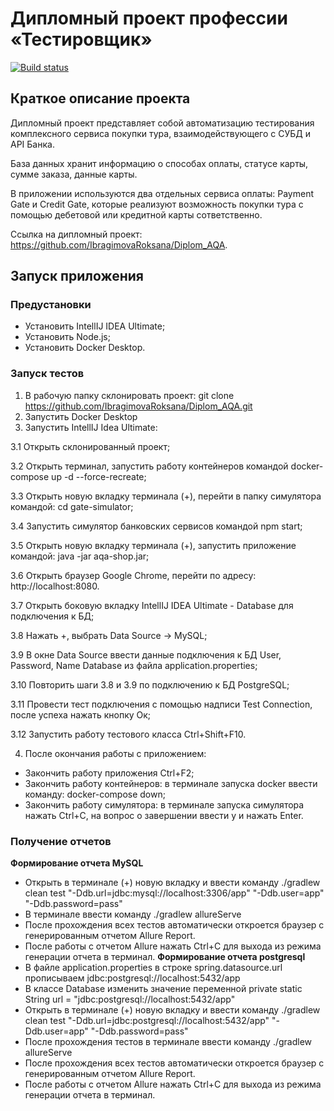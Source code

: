 # Дипломный проект профессии «Тестировщик»
[![Build status](https://ci.appveyor.com/api/projects/status/jr3f171nmlu93x12?svg=true)](https://ci.appveyor.com/project/IbragimovaRoksana/diplom-aqa)
## Краткое описание проекта
Дипломный проект представляет собой автоматизацию тестирования комплексного сервиса покупки тура, взаимодействующего с СУБД и API Банка.

База данных хранит информацию о способах оплаты, статусе карты, сумме заказа, данные карты.

В приложении используются два отдельных сервиса оплаты: Payment Gate и Credit Gate, которые реализуют возможность покупки тура с помощью дебетовой или кредитной карты сответственно.

Ссылка на дипломный проект: https://github.com/IbragimovaRoksana/Diplom_AQA.

## Запуск приложения
### Предустановки
- Установить IntellIJ IDEA Ultimate;
- Установить Node.js;
- Установить Docker Desktop.
### Запуск тестов
1. В рабочую папку склонировать проект: git clone https://github.com/IbragimovaRoksana/Diplom_AQA.git
2. Запустить Docker Desktop
3. Запустить IntellIJ Idea Ultimate:

  3.1 Открыть склонированный проект;
  
  3.2 Открыть терминал, запустить работу контейнеров командой docker-compose up -d --force-recreate;
  
  3.3 Открыть новую вкладку терминала (+), перейти в папку симулятора командой: cd gate-simulator;
  
  3.4 Запустить симулятор банковских сервисов командой npm start;
  
  3.5 Открыть новую вкладку терминала (+), запустить приложение командой: java -jar aqa-shop.jar;
  
  3.6 Открыть браузер Google Chrome, перейти по адресу: http://localhost:8080.
  
  3.7 Открыть боковую вкладку IntellIJ IDEA Ultimate - Database для подключения к БД;
  
  3.8 Нажать +, выбрать Data Source -> MySQL;
  
  3.9 В окне Data Source ввести данные подключения к БД User, Password, Name Database из файла application.properties;
  
  3.10 Повторить шаги 3.8 и 3.9 по подключению к БД PostgreSQL;
  
  3.11 Провести тест подключения с помощью надписи Test Connection, после успеха нажать кнопку Ок;
  
  3.12 Запустить работу тестового класса Ctrl+Shift+F10.
  
4. После окончания работы с приложением:
  - Закончить работу приложения Ctrl+F2;
  - Закончить работу контейнеров: в терминале запуска docker ввести команду: docker-compose down;
  - Закончить работу симулятора: в терминале запуска симулятора нажать Ctrl+C, на вопрос о завершении ввести y и нажать Enter.

### Получение отчетов
**Формирование отчета MySQL**
- Открыть в терминале (+) новую вкладку и ввести команду ./gradlew clean test "-Ddb.url=jdbc:mysql://localhost:3306/app" "-Ddb.user=app" "-Ddb.password=pass"
- В терминале ввести команду ./gradlew allureServe
- После прохождения всех тестов автоматически откроется браузер с генерированным отчетом Allure Report. 
- После работы с отчетом Allure нажать Сtrl+C для выхода из режима генерации отчета в терминал.
**Формирование отчета postgresql**
- В файле application.properties в строке spring.datasource.url прописываем jdbc:postgresql://localhost:5432/app
- В классе Database изменить значение переменной private static String url = "jdbc:postgresql://localhost:5432/app"
- Открыть в терминале (+) новую вкладку и ввести команду  ./gradlew clean test "-Ddb.url=jdbc:postgresql://localhost:5432/app" "-Ddb.user=app" "-Ddb.password=pass"
- После прохождения тестов в терминале ввести команду ./gradlew allureServe
- После прохождения всех тестов автоматически откроется браузер с генерированным отчетом Allure Report. 
- После работы с отчетом Allure нажать Сtrl+C для выхода из режима генерации отчета в терминал.
  
